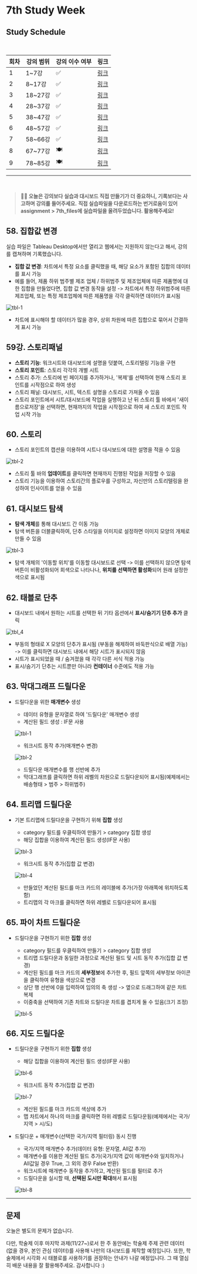 # 7th Study Week

## Study Schedule
<br>

| 회차 | 강의 범위   | 강의 이수 여부 | 링크                                                                                                     |
|------|-------------|----------------|--------------------------------------------------------------------------------------------------------|
| 1    | 1~7강       | ✅              | [링크](https://www.youtube.com/watch?v=AXkaUrJs-Ko&list=PL87tgIIryGsa5vdz6MsaOEF8PK-YqK3fz&index=84)    |
| 2    | 8~17강      | ✅              | [링크](https://www.youtube.com/watch?v=AXkaUrJs-Ko&list=PL87tgIIryGsa5vdz6MsaOEF8PK-YqK3fz&index=75)    |
| 3    | 18~27강     | ✅              | [링크](https://www.youtube.com/watch?v=AXkaUrJs-Ko&list=PL87tgIIryGsa5vdz6MsaOEF8PK-YqK3fz&index=65)    |
| 4    | 28~37강     | ✅              | [링크](https://www.youtube.com/watch?v=e6J0Ljd6h44&list=PL87tgIIryGsa5vdz6MsaOEF8PK-YqK3fz&index=55)    |
| 5    | 38~47강     | ✅              | [링크](https://www.youtube.com/watch?v=AXkaUrJs-Ko&list=PL87tgIIryGsa5vdz6MsaOEF8PK-YqK3fz&index=45)    |
| 6    | 48~57강     | ✅              | [링크](https://www.youtube.com/watch?v=AXkaUrJs-Ko&list=PL87tgIIryGsa5vdz6MsaOEF8PK-YqK3fz&index=35)    |
| 7    | 58~66강     | ✅             | [링크](https://www.youtube.com/watch?v=AXkaUrJs-Ko&list=PL87tgIIryGsa5vdz6MsaOEF8PK-YqK3fz&index=25)    |
| 8    | 67~77강     | 🍽️             | [링크](https://www.youtube.com/watch?v=AXkaUrJs-Ko&list=PL87tgIIryGsa5vdz6MsaOEF8PK-YqK3fz&index=15)    |
| 9    | 78~85강     | 🍽️             | [링크](https://www.youtube.com/watch?v=AXkaUrJs-Ko&list=PL87tgIIryGsa5vdz6MsaOEF8PK-YqK3fz&index=5)     |
---

<br/>

> **🧞‍♀️ 오늘은 강의보다 실습과 대시보드 직접 만들기가 더 중요하니, 기록보다는 사고하며 강의를 들어주세요.**
> **직접 실습파일을 다운로드하는 번거로움이 있어 assignment > 7th_files에 실습파일을 올려두었습니다. 활용해주세요!**


## 58. 집합값 변경
실습 파일은 Tableau Desktop에서만 열리고 웹에서는 지원하지 않는다고 해서, 강의를 캡쳐하며 기록했습니다.

+ **집합 값 변경**: 차트에서 특정 요소를 클릭했을 때, 해당 요소가 포함된 집합의 데이터를 표시 가능
+ 예를 들어, 제품 하위 범주별 제조 업체 / 하위범주 및 제조업체에 따른 제품명에 대한 집합을 만들었다면, 집합 값 변경 동작을 설정 -> 차트에서 특정 하위범주에 따른 제조업체, 또는 특정 제조업체에 따른 제품명을 각각 클릭하면 데이터가 표시됨

![tbl-1](/img/tbl_1118_1.png)

+ 차트에 표시해야 할 데이터가 많을 경우, 상위 차원에 따른 집합으로 묶어서 간결하게 표시 가능

## 59강. 스토리패널

<!-- 스토리패널 강의에서 알게 된 점을 적어주세요 -->
+ **스토리 기능**: 워크시트와 대시보드에 설명을 덧붙여, 스토리텔링 기능을 구현
+ **스토리 포인트**: 스토리 각각의 개별 시트
+ 스토리 추가: 스토리에 빈 페이지를 추가하거나, '복제'를 선택하여 현재 스토리 포인트를 시작점으로 하여 생성
+ 스토리 패널: 대시보드, 시트, 텍스트 설명을 스토리로 가져올 수 있음
+ 스토리 포인트에서 시트/대시보드에 작업을 실행하고 난 뒤 스토리 툴 바에서 '새이름으로저장'을 선택하면, 현재까지의 작업을 시작점으로 하여 새 스토리 포인트 작업 시작 가능

## 60. 스토리

<!-- 알게 된 점을 적고, 아래 질문에 답해보세요 :) -->
+ 스토리 포인트의 캡션을 이용하여 시트나 대시보드에 대한 설명을 적을 수 있음

![tbl-2](/img/tbl_1118_2.png)

+ 스토리 툴 바의 **업데이트**를 클릭하면 현재까지 진행된 작업을 저장할 수 있음
+ 스토리 기능을 이용하여 스토리간의 플로우를 구성하고, 자신만의 스토리텔링을 완성하여 인사이트를 얻을 수 있음

## 61. 대시보드 탐색

<!-- 대시보드 탐색 강의에서 알게 된 점을 적어주세요 -->
+ **탐색 개체**를 통해 대시보드 간 이동 가능
+ 탐색 버튼을 더블클릭하여, 단추 스타일을 이미지로 설정하면 이미지 모양의 개체로 만들 수 있음

![tbl-3](/img/tbl_1118_3.png)

+ 탐색 개체의 '이동할 위치'를 이동할 대시보드로 선택 -> 이를 선택하지 않으면 탐색 버튼이 비활성화되어 회색으로 나타나나, **위치를 선택하면 활성화**되어 원래 설정한 색으로 표시됨


## 62. 태블로 단추

<!-- 태블로 단추 강의에서 알게 된 점을 적어주세요 -->
+ 대시보드 내에서 원하는 시트를 선택한 뒤 기타 옵션에서 **표시/숨기기 단추 추가** 클릭

![tbl_4](/img/tbl_1118_4.png)

+ 부동의 형태로 X 모양의 단추가 표시됨 (부동을 해제하여 바둑판식으로 배열 가능) -> 이를 클릭하면 대시보드 내에서 해당 시트가 표시되지 않음
+ 시트가 표시되었을 때 / 숨겨졌을 때 각각 다른 서식 적용 가능
+ 표시/숨기기 단추는 시트뿐만 아니라 **컨테이너** 수준에도 적용 가능


## 63. 막대그래프 드릴다운

<!-- 막대그래프 드릴다운에 대해 알게 된 점을 적어주세요 -->
+ 드릴다운을 위한 **매개변수** 생성
    + 데이터 유형을 문자열로 하여 '드릴다운' 매개변수 생성
    + 계산된 필드 생성 : IF문 사용

    ![tbl-1](/img/tbl_1119_1.png)

    + 워크시트 동작 추가(매개변수 변경)

    ![tbl-2](/img/tbl_1119_2.png)

    + 드릴다운 매개변수를 행 선반에 추가
    + 막대그래프를 클릭하면 하위 레벨의 차원으로 드릴다운되어 표시됨(예제에서는 배송형태 > 범주 > 하위범주)


## 64. 트리맵 드릴다운

<!-- 트리맵 드릴다운에 대해 알게 된 점을 적어주세요 -->
+ 기본 트리맵에 드릴다운을 구현하기 위해 **집합** 생성
    + category 필드를 우클릭하여 만들기 > category 집합 생성
    + 해당 집합을 이용하여 계산된 필드 생성(IF문 사용)

    ![tbl-3](/img/tbl_1119_3.png)

    + 워크시트 동작 추가(집합 값 변경)

    ![tbl-4](/img/tbl_1119_4.png)

    + 만들었던 계산된 필드를 마크 카드의 레이블에 추가(가장 아래쪽에 위치하도록 함)
    + 트리맵의 각 마크를 클릭하면 하위 레벨로 드릴다운되어 표시됨

## 65. 파이 차트 드릴다운

<!-- 파일 차트 드릴다운에 대해 알게 된 점을 적어주세요 -->
+ 드릴다운을 구현하기 위한 **집합** 생성
    + category 필드를 우클릭하여 만들기 > category 집합 생성
    + 트리맵 드릴다운과 동일한 과정으로 계산된 필드 및 시트 동작 추가(집합 값 변경)
    + 계산된 필드를 마크 카드의 **세부정보**에 추가한 후, 필드 앞쪽의 세부정보 아이콘을 클릭하여 유형을 색상으로 변경
    + 상단 행 선반에 0을 입력하여 임의의 축 생성 -> 옆으로 드래그하여 같은 차트 복제
    + 이중축을 선택하여 기존 차트와 드릴다운 차트를 겹치게 둘 수 있음(크기 조정)

    ![tbl-5](/img/tbl_1119_5.png)



## 66. 지도 드릴다운

<!-- 지도 드릴다운에 대해 알게 된 점을 적어주세요 -->
+ 드릴다운을 구현하기 위한 **집합** 생성
    + 해당 집합을 이용하여 계산된 필드 생성(IF문 사용)

    ![tbl-6](/img/tbl_1119_6.png)

    + 워크시트 동작 추가(집합 값 변경)

    ![tbl-7](/img/tbl_1119_7.png)

    + 계산된 필드를 마크 카드의 색상에 추가
    + 맵 차트에서 하나의 마크를 클릭하면 하위 레벨로 드릴다운됨(예제에서는 국가/지역 > 시/도)

+ 드릴다운 + 매개변수(선택한 국가/지역 필터링) 동시 진행
    + 국가/지역 매개변수 추가(데이터 유형: 문자열, All값 추가)
    + 매개변수를 이용한 계산된 필드 추가(국가/지역 값이 매개변수와 일치하거나 All값일 경우 True, 그 외의 경우 False 반환)
    + 워크시트에 매개변수 동작을 추가하고, 계산된 필드를 필터로 추가
    + 드릴다운을 실시할 때, **선택된 도시만 확대**해서 표시됨

    ![tbl-8](/img/tbl_1119_8.png)

---

## 문제

오늘은 별도의 문제가 없습니다.

다만, 학술제 이후 마지막 과제(11/27~)로서 한 주 동안에는 학술제 주제 관련 데이터(없을 경우, 본인 관심 데이터)를 사용해 나만의 대시보드를 제작할 예정입니다. 또한, 학술제에서 시각화 시 태블로를 사용하기를 권장하는 안내가 나갈 예정입니다.
그 때 열심히 배운 내용을 잘 활용해주세요. 감사합니다 :)